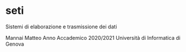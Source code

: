 # seti
Sistemi di elaborazione e trasmissione dei dati

Mannai Matteo 
Anno Accademico 2020/2021
Università di Informatica di Genova
